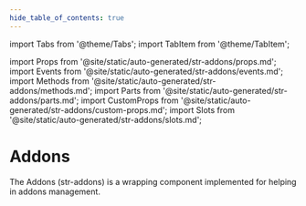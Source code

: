 ```yaml
---
hide_table_of_contents: true
---
```

import Tabs from '@theme/Tabs';
import TabItem from '@theme/TabItem';

import Props from '@site/static/auto-generated/str-addons/props.md';
import Events from '@site/static/auto-generated/str-addons/events.md';
import Methods from '@site/static/auto-generated/str-addons/methods.md';
import Parts from '@site/static/auto-generated/str-addons/parts.md';
import CustomProps from '@site/static/auto-generated/str-addons/custom-props.md';
import Slots from '@site/static/auto-generated/str-addons/slots.md';



# Addons

The Addons (str-addons) is a wrapping component implemented for helping in addons management.

  
<Props />
<Events />
<Methods />
<Parts />
<CustomProps />
<Slots />